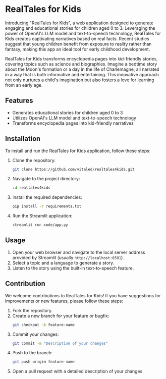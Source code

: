 # RealTales for Kids

Introducing "RealTales for Kids", a web application designed to generate engaging and educational stories for children aged 0 to 3. Leveraging the power of OpenAI's LLM model and text-to-speech technology, RealTales for Kids creates captivating narratives based on real facts. Recent studies suggest that young children benefit from exposure to reality rather than fantasy, making this app an ideal tool for early childhood development.

RealTales for Kids transforms encyclopedia pages into kid-friendly stories, covering topics such as science and biographies. Imagine a bedtime story about the Moon's formation or a day in the life of Charlemagne, all narrated in a way that is both informative and entertaining. This innovative approach not only nurtures a child's imagination but also fosters a love for learning from an early age.

## Features
- Generates educational stories for children aged 0 to 3
- Utilizes OpenAI's LLM model and text-to-speech technology
- Transforms encyclopedia pages into kid-friendly narratives

## Installation

To install and run the RealTales for Kids application, follow these steps:

1. Clone the repository:
    ```sh
    git clone https://github.com/vitaled/realtales4kids.git
    ```
2. Navigate to the project directory:
    ```sh
    cd realtales4kids
    ```
3. Install the required dependencies:
    ```sh
    pip install -r requirements.txt
    ```
4. Run the Streamlit application:
    ```sh
    streamlit run code/app.py
    ```

## Usage

1. Open your web browser and navigate to the local server address provided by Streamlit (usually `http://localhost:8501`).
2. Select a topic and a language to generate a story.
3. Listen to the story using the built-in text-to-speech feature.

## Contribution

We welcome contributions to RealTales for Kids! If you have suggestions for improvements or new features, please follow these steps:

1. Fork the repository.
2. Create a new branch for your feature or bugfix:
    ```sh
    git checkout -b feature-name
    ```
3. Commit your changes:
    ```sh
    git commit -m "Description of your changes"
    ```
4. Push to the branch:
    ```sh
    git push origin feature-name
    ```
5. Open a pull request with a detailed description of your changes.